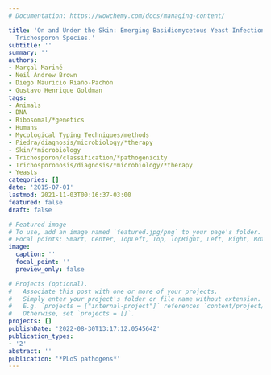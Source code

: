 ```yaml
---
# Documentation: https://wowchemy.com/docs/managing-content/

title: 'On and Under the Skin: Emerging Basidiomycetous Yeast Infections Caused by
  Trichosporon Species.'
subtitle: ''
summary: ''
authors:
- Marçal Mariné
- Neil Andrew Brown
- Diego Mauricio Riaño-Pachón
- Gustavo Henrique Goldman
tags:
- Animals
- DNA
- Ribosomal/*genetics
- Humans
- Mycological Typing Techniques/methods
- Piedra/diagnosis/microbiology/*therapy
- Skin/*microbiology
- Trichosporon/classification/*pathogenicity
- Trichosporonosis/diagnosis/*microbiology/*therapy
- Yeasts
categories: []
date: '2015-07-01'
lastmod: 2021-11-03T00:16:37-03:00
featured: false
draft: false

# Featured image
# To use, add an image named `featured.jpg/png` to your page's folder.
# Focal points: Smart, Center, TopLeft, Top, TopRight, Left, Right, BottomLeft, Bottom, BottomRight.
image:
  caption: ''
  focal_point: ''
  preview_only: false

# Projects (optional).
#   Associate this post with one or more of your projects.
#   Simply enter your project's folder or file name without extension.
#   E.g. `projects = ["internal-project"]` references `content/project/deep-learning/index.md`.
#   Otherwise, set `projects = []`.
projects: []
publishDate: '2022-08-30T13:17:12.054564Z'
publication_types:
- '2'
abstract: ''
publication: '*PLoS pathogens*'
---
```

